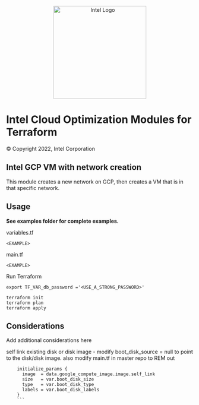 <p align="center">
  <img src="https://github.com/OTCShare2/terraform-intel-hashicorp/blob/main/images/logo-classicblue-800px.png?raw=true" alt="Intel Logo" width="250"/>
</p>

# Intel Cloud Optimization Modules for Terraform

© Copyright 2022, Intel Corporation

## Intel GCP VM with network creation

This module creates a new network on GCP, then creates a VM that is in that specific network. 

## Usage

**See examples folder for complete examples.**

variables.tf

```hcl
<EXAMPLE>
```
main.tf
```hcl
<EXAMPLE>
```



Run Terraform

```hcl
export TF_VAR_db_password ='<USE_A_STRONG_PASSWORD>'

terraform init  
terraform plan
terraform apply 
```
## Considerations
Add additional considerations here

self link existing disk or disk image - modify boot_disk_source = null to point to the disk/disk image.  also modify main.tf in master repo to REM out 

```hcl
    initialize_params {
      image  = data.google_compute_image.image.self_link
      size   = var.boot_disk_size
      type   = var.boot_disk_type
      labels = var.boot_disk_labels
    }
    ```